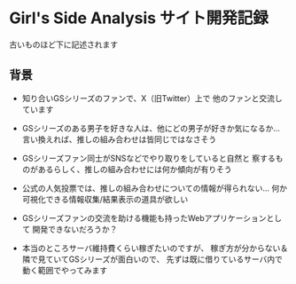 # Girl's Side Analysis サイト開発記録
古いものほど下に記述されます


## 背景
- 知り合いGSシリーズのファンで、X（旧Twitter）上で
他のファンと交流しています

- GSシリーズのある男子を好きな人は、他にどの男子が好きか気になるか...
言い換えれば、推しの組み合わせは皆同じではなさそう

- GSシリーズファン同士がSNSなどでやり取りをしていると自然と
察するものがあるらしく、推しの組み合わせには何か傾向が有りそう

- 公式の人気投票では、推しの組み合わせについての情報が得られない...
何か可視化できる情報収集/結果表示の道具が欲しい

- GSシリーズファンの交流を助ける機能も持ったWebアプリケーションとして
開発できないだろうか？

- 本当のところサーバ維持費くらい稼ぎたいのですが、
稼ぎ方が分からない＆隣で見ていてGSシリーズが面白いので、
先ずは既に借りているサーバ内で動く範囲でやってみます

